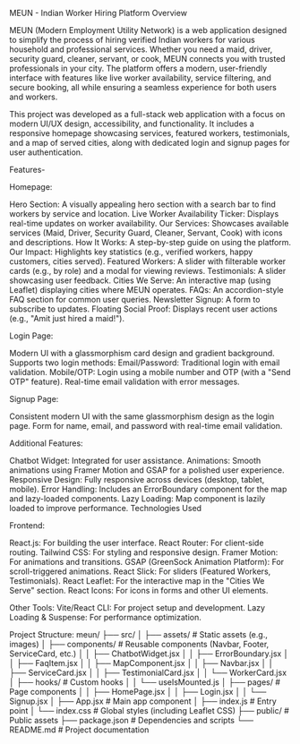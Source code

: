 MEUN - Indian Worker Hiring Platform
Overview

MEUN (Modern Employment Utility Network) is a web application designed to simplify the process of hiring verified Indian workers for various household and professional services. Whether you need a maid, driver, security guard, cleaner, servant, or cook, MEUN connects you with trusted professionals in your city. The platform offers a modern, user-friendly interface with features like live worker availability, service filtering, and secure booking, all while ensuring a seamless experience for both users and workers.

This project was developed as a full-stack web application with a focus on modern UI/UX design, accessibility, and functionality. It includes a responsive homepage showcasing services, featured workers, testimonials, and a map of served cities, along with dedicated login and signup pages for user authentication.


Features-

Homepage:

Hero Section: A visually appealing hero section with a search bar to find workers by service and location.
Live Worker Availability Ticker: Displays real-time updates on worker availability.
Our Services: Showcases available services (Maid, Driver, Security Guard, Cleaner, Servant, Cook) with icons and descriptions.
How It Works: A step-by-step guide on using the platform.
Our Impact: Highlights key statistics (e.g., verified workers, happy customers, cities served).
Featured Workers: A slider with filterable worker cards (e.g., by role) and a modal for viewing reviews.
Testimonials: A slider showcasing user feedback.
Cities We Serve: An interactive map (using Leaflet) displaying cities where MEUN operates.
FAQs: An accordion-style FAQ section for common user queries.
Newsletter Signup: A form to subscribe to updates.
Floating Social Proof: Displays recent user actions (e.g., "Amit just hired a maid!").

Login Page:

Modern UI with a glassmorphism card design and gradient background.
Supports two login methods:
Email/Password: Traditional login with email validation.
Mobile/OTP: Login using a mobile number and OTP (with a "Send OTP" feature).
Real-time email validation with error messages.

Signup Page:

Consistent modern UI with the same glassmorphism design as the login page.
Form for name, email, and password with real-time email validation.

Additional Features:

Chatbot Widget: Integrated for user assistance.
Animations: Smooth animations using Framer Motion and GSAP for a polished user experience.
Responsive Design: Fully responsive across devices (desktop, tablet, mobile).
Error Handling: Includes an ErrorBoundary component for the map and lazy-loaded components.
Lazy Loading: Map component is lazily loaded to improve performance.
Technologies Used

Frontend:

React.js: For building the user interface.
React Router: For client-side routing.
Tailwind CSS: For styling and responsive design.
Framer Motion: For animations and transitions.
GSAP (GreenSock Animation Platform): For scroll-triggered animations.
React Slick: For sliders (Featured Workers, Testimonials).
React Leaflet: For the interactive map in the "Cities We Serve" section.
React Icons: For icons in forms and other UI elements.

Other Tools:
Vite/React CLI: For project setup and development.
Lazy Loading & Suspense: For performance optimization.

Project Structure:
meun/
├── src/
│   ├── assets/                 # Static assets (e.g., images)
│   ├── components/             # Reusable components (Navbar, Footer, ServiceCard, etc.)
│   │   ├── ChatbotWidget.jsx
│   │   ├── ErrorBoundary.jsx
│   │   ├── FaqItem.jsx
│   │   ├── MapComponent.jsx
│   │   ├── Navbar.jsx
│   │   ├── ServiceCard.jsx
│   │   ├── TestimonialCard.jsx
│   │   └── WorkerCard.jsx
│   ├── hooks/                  # Custom hooks
│   │   └── useIsMounted.js
│   ├── pages/                  # Page components
│   │   ├── HomePage.jsx
│   │   ├── Login.jsx
│   │   └── Signup.jsx
│   ├── App.jsx                 # Main app component
│   ├── index.js                # Entry point
│   └── index.css               # Global styles (including Leaflet CSS)
├── public/                     # Public assets
├── package.json                # Dependencies and scripts
└── README.md                   # Project documentation
